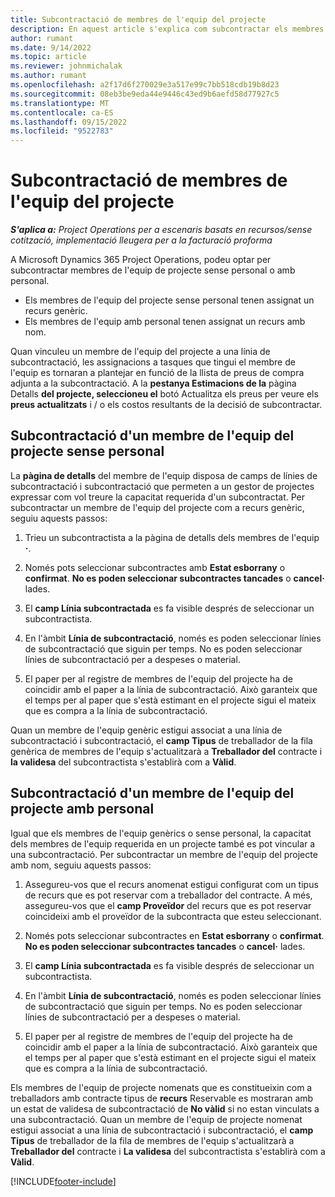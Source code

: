 ```yaml
---
title: Subcontractació de membres de l'equip del projecte
description: En aquest article s'explica com subcontractar els membres de l'equip del projecte a Microsoft Dynamics 365 Project Operations.
author: rumant
ms.date: 9/14/2022
ms.topic: article
ms.reviewer: johnmichalak
ms.author: rumant
ms.openlocfilehash: a2f17d6f270029e3a517e99c7bb518cdb19b8d23
ms.sourcegitcommit: 08eb3be9eda44e9446c43ed9b6aefd58d77927c5
ms.translationtype: MT
ms.contentlocale: ca-ES
ms.lasthandoff: 09/15/2022
ms.locfileid: "9522783"
---
```

# <a name="subcontracting-project-team-members"></a>Subcontractació de membres de l'equip del projecte

_**S'aplica a:** Project Operations per a escenaris basats en recursos/sense cotització, implementació lleugera per a la facturació proforma_

A Microsoft Dynamics 365 Project Operations, podeu optar per subcontractar membres de l'equip de projecte sense personal o amb personal.

- Els membres de l'equip del projecte sense personal tenen assignat un recurs genèric.
- Els membres de l'equip amb personal tenen assignat un recurs amb nom.

Quan vinculeu un membre de l'equip del projecte a una línia de subcontractació, les assignacions a tasques que tingui el membre de l'equip es tornaran a plantejar en funció de la llista de preus de compra adjunta a la subcontractació.  A la **pestanya Estimacions de la** pàgina Detalls **del projecte, seleccioneu el** botó Actualitza els preus per veure els **preus actualitzats** i / o els costos resultants de la decisió de subcontractar. 

## <a name="subcontracting-an-unstaffed-project-team-member"></a>Subcontractació d'un membre de l'equip del projecte sense personal
La **pàgina de detalls** del membre de l'equip disposa de camps de línies de subcontractació i subcontractació que permeten a un gestor de projectes expressar com vol treure la capacitat requerida d'un subcontractat. Per subcontractar un membre de l'equip del projecte com a recurs genèric, seguiu aquests passos:

1.  Trieu un subcontractista a la pàgina de detalls dels membres de l'equip **·**.

2.  Només pots seleccionar subcontractes amb **Estat esborrany** o **confirmat**. **No es poden seleccionar subcontractes tancades** o **cancel·** lades. 

3.  El **camp Línia subcontractada** es fa visible després de seleccionar un subcontractista.

4.  En l'àmbit **Línia de subcontractació**, només es poden seleccionar línies de subcontractació que siguin per temps. No es poden seleccionar línies de subcontractació per a despeses o material.

5.  El paper per al registre de membres de l'equip del projecte ha de coincidir amb el paper a la línia de subcontractació. Això garanteix que el temps per al paper que s'està estimant en el projecte sigui el mateix que es compra a la línia de subcontractació. 

Quan un membre de l'equip genèric estigui associat a una línia de subcontractació i subcontractació, el **camp Tipus** de treballador de la fila genèrica de membres de l'equip s'actualitzarà a **Treballador del** contracte i **la validesa** del subcontractista s'establirà com a **Vàlid**.

## <a name="subcontracting-a-staffed-project-team-member"></a>Subcontractació d'un membre de l'equip del projecte amb personal
Igual que els membres de l'equip genèrics o sense personal, la capacitat dels membres de l'equip requerida en un projecte també es pot vincular a una subcontractació. Per subcontractar un membre de l'equip del projecte amb nom, seguiu aquests passos:

1.  Assegureu-vos que el recurs anomenat estigui configurat com un tipus de recurs que es pot reservar com a treballador del contracte. A més, assegureu-vos que el **camp Proveïdor** del recurs que es pot reservar coincideixi amb el proveïdor de la subcontracta que esteu seleccionant. 

2.  Només pots seleccionar subcontractes en **Estat esborrany** o **confirmat**. **No es poden seleccionar subcontractes tancades** o **cancel·** lades. 

3.  El **camp Línia subcontractada** es fa visible després de seleccionar un subcontractista.

4.  En l'àmbit **Línia de subcontractació**, només es poden seleccionar línies de subcontractació que siguin per temps. No es poden seleccionar línies de subcontractació per a despeses o material.

5.  El paper per al registre de membres de l'equip del projecte ha de coincidir amb el paper a la línia de subcontractació. Això garanteix que el temps per al paper que s'està estimant en el projecte sigui el mateix que es compra a la línia de subcontractació. 

Els membres de l'equip de projecte nomenats que es constitueixin com a treballadors amb contracte tipus de **recurs** Reservable es mostraran amb un estat de validesa de subcontractació de **No vàlid** si no estan vinculats a una subcontractació. Quan un membre de l'equip de projecte nomenat estigui associat a una línia de subcontractació i subcontractació, el **camp Tipus** de treballador de la fila de membres de l'equip s'actualitzarà a **Treballador del** contracte i **La validesa** del subcontractista s'establirà com a **Vàlid**.

[!INCLUDE[footer-include](../../includes/footer-banner.md)]
